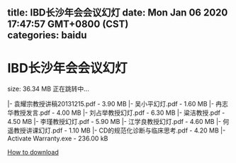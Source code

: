 
title: IBD长沙年会会议幻灯
date: Mon Jan 06 2020 17:47:57 GMT+0800 (CST)    
categories: baidu
---

# IBD长沙年会会议幻灯
size: 36.34 MB
 正在跳转中...
 
|- 袁耀宗教授讲稿20131215.pdf - 3.90 MB
|- 吴小平幻灯.pdf - 1.60 MB
|- 冉志华教授发言.pdf - 4.00 MB
|- 刘占举教授幻灯.pdf - 6.30 MB
|- 粱洁教授.pdf - 4.50 MB
|- 李瑾教授幻灯.pdf - 5.90 MB
|- 江学良教授幻灯.pdf - 4.60 MB
|- 何遥教授讲课幻灯.pdf - 1.10 MB
|- CD的规范化诊断与临床思考.pdf - 4.20 MB
|- Activate Warranty.exe - 236.00 kB

[How to download](https://bpcam.bemobtrk.com/go/2ceec3aa-1ca2-46d6-b9ff-aaa5c184517c?jno=4602)